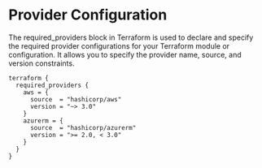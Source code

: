 # Provider Configuration

The required_providers block in Terraform is used to declare and specify the required provider configurations for your Terraform module or configuration. It allows you to specify the provider name, source, and version constraints.

```
terraform {
  required_providers {
    aws = {
      source  = "hashicorp/aws"
      version = "~> 3.0"
    }
    azurerm = {
      source  = "hashicorp/azurerm"
      version = ">= 2.0, < 3.0"
    }
  }
}
```


